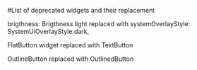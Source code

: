 #List of deprecated widgets and their replacement

brigthness: Brigthness.light replaced with systemOverlayStyle: SystemUiOverlayStyle.dark,

FlatButton widget replaced with TextButton 

OutlineButton replaced with OutlinedButton